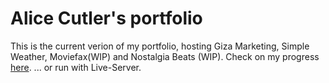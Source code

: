 # Alice Cutler's portfolio

This is the current verion of my portfolio, hosting Giza Marketing, Simple Weather, Moviefax(WIP) and Nostalgia Beats (WIP). Check on my progress [here](https://alicecutler.dev/).
... or run with Live-Server.
